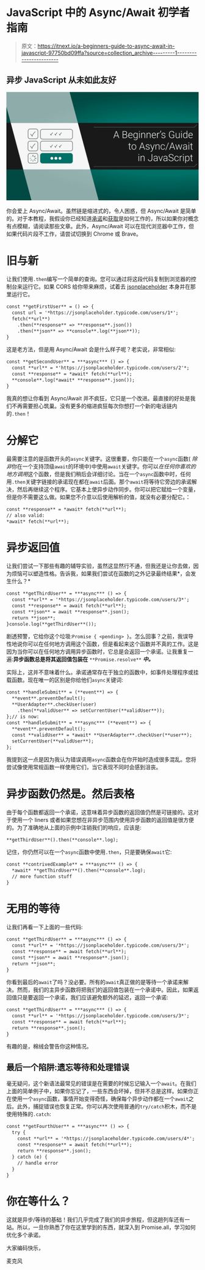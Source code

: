 # JavaScript 中的 Async/Await 初学者指南

> 原文：<https://itnext.io/a-beginners-guide-to-async-await-in-javascript-97750bd09ffa?source=collection_archive---------1----------------------->

## 异步 JavaScript 从未如此友好

![](img/4f4506395f3e2e70e8fb0cb1a447d749.png)

你会爱上 Async/Await。虽然链是缩进式的，令人困惑，但 Async/Await 是简单的。对于本教程，我假设你已经知道[承诺](https://medium.com/@mikecronin92/promises-promises-understanding-the-basics-of-js-promise-objects-dd5c656f2db4)和[获取](/that-data-looks-so-fetching-on-you-understanding-the-js-fetch-api-880eae0c8d25)是如何工作的，所以如果你对概念有点模糊，请阅读那些文章。此外，Async/Await 可以在现代浏览器中工作，但如果代码片段不工作，请尝试切换到 Chrome 或 Brave。

# 旧与新

让我们使用`.then`编写一个简单的查询。您可以通过将这段代码复制到浏览器的控制台来运行它。如果 CORS 给你带来麻烦，试着去 [jsonplaceholder](https://jsonplaceholder.typicode.com) 本身并在那里运行它。

```
const **getFirstUser** = () => {
  const url = '*https://jsonplaceholder.typicode.com/users/1*';
  fetch(**url**)
    .then(**response** => **response**.json())
    .then(**json** => **console**.log(**json**));
}
```

这是老方法，但是用 Async/Await 会是什么样子呢？老实说，非常相似:

```
const **getSecondUser** = ***async*** () => {
  const **url** = *'https://jsonplaceholder.typicode.com/users/2'*;
  const **response** = *await* fetch(**url**);
  **console**.log(*await* **response**.json());
}
```

我真的想让你看到 Async/Await 并不疯狂，它只是一个改进。最直接的好处是我们不再需要担心筑巢。没有更多的缩进疯狂每次你想打一个新的电话链内的`.then`！

# 分解它

最需要注意的是函数开头的`async`关键字。这很重要，你只能在一个`async`函数( *除非*你在一个支持顶级`await`的环境中)中使用`await`关键字。你可以*在任何你喜欢的地方调用*这个函数，但是我们稍后会详细讨论。当在一个`async`函数中时，任何用`.then`关键字链接的承诺现在都在`await`后面。那个`await`将等待它旁边的承诺解决，然后再继续这个程序。它基本上使异步动作同步。你可以把它赋给一个变量，但是你不需要这么做。如果您不介意以后使用解析的值，就没有必要分配它。：

```
const **response** = *await* fetch(**url**);
// also valid: 
*await* fetch(**url**);
```

# 异步返回值

让我们尝试一下那些有趣的辅导实验，虽然这显然行不通，但我还是让你去做，因为烦恼可以塑造性格。告诉我，如果我们尝试在函数的之外记录最终结果*，会发生什么？*

```
const **getThirdUser** = ***async*** () => {
  const **url** = '*https://jsonplaceholder.typicode.com/users/3*';
  const **response** = await fetch(**url**);
  const **json** = await **response**.json();
  return **json**;
}console.log(**getThirdUser**());
```

剧透预警，它给你这个垃圾:`Promise { <pending> }`。怎么回事？之前，我误导性地说你可以在任何地方调用这个函数，但是看起来这个函数并不真的工作。这是因为当你可以在任何地方调用异步函数时，它总是会返回一个承诺。让我重复一遍:**异步函数总是将其返回值包装在** `**Promise.resolve**` ***中。***

实际上，这并不意味着什么。承诺通常存在于独立的函数中，如事件处理程序或挂载函数。现在唯一的区别是你给他们`async`关键词:

```
const **handleSubmit** = (**event**) => {
  **event**.preventDefault();
  **UserAdapter**.checkUser(user)
    .then(**validUser** => setCurrentUser(**validUser**));
};// is now:
const **handleSubmit** = ***async*** (**event**) => {
  **event**.preventDefault();
  const **validUser** = *await* **UserAdapter**.checkUser(**user**);
  setCurrentUser(**validUser**);    
};
```

我提到这一点是因为我认为错误调用`async`函数会在你开始时造成很多混乱。您将尝试像使用常规函数一样使用它们，当它表现不同时会感到沮丧。

# 异步函数仍然是。然后表格

由于每个函数都返回一个承诺，这意味着异步函数的返回值仍然是可链接的。这对于使用一个 liners 或者如果您想在非异步范围内使用异步函数的返回值是很方便的。为了准确地从上面的示例中注销我们的响应，应该是:

```
**getThirdUser**().then(**console**.log);
```

记住，你仍然可以在一个`async`函数中使用`.then`，只是要确保`await`它:

```
const **contrivedExample** = ***async*** () => {
  *await* **getThirdUser**().then(**console**.log);
  // more function stuff
}
```

# 无用的等待

让我们再看一下上面的一些代码:

```
const **getThirdUser** = ***async*** () => {
  const **url** = '*https://jsonplaceholder.typicode.com/users/3*';
  const **response** = await fetch(**url**);
  const **json** = await **response**.json();
  return **json**;
}
```

你看到最后的`await`了吗？没必要。所有的`await`真正做的是等待一个承诺来解决。然而，我们的主异步函数将把我们的返回值包装在一个承诺中。因此，如果返回值只是要返回一个承诺，我们应该避免额外的延迟，返回一个承诺:

```
const **getThirdUser** = ***async*** () => {
  const **url** = '*https://jsonplaceholder.typicode.com/users/3*';
  const **response** = await fetch(**url**);
  return **response**.json();
}
```

有趣的是，棉绒会警告你这种情况。

## 最后一个陷阱:遗忘等待和处理错误

毫无疑问，这个新语法最常见的错误是在需要的时候忘记输入一个`await`。在我们上面的简单例子中，如果你忘记了，一些东西会坏掉，但并不总是这样。如果你正在使用一个`async`函数，事情开始变得奇怪，确保每个异步动作都在一个`await`之后。此外，捕捉错误也恢复正常。你可以再次使用普通的`try/catch`积木，而不是使用特殊的`.catch`:

```
const **getFourthUser** = ***async*** () => {
  try {
    const **url** = '*https://jsonplaceholder.typicode.com/users/4*';
    const **response** = await fetch(**url**);
    return **response**.json();
  } catch (e) {
    // handle error
  }
}
```

# 你在等什么？

这就是异步/等待的基础！我们几乎完成了我们的异步旅程，但这趟列车还有一站。所以，一旦你熟悉了你在这里学到的东西，就深入到 Promise.all，学习如何优化多个承诺。

大家编码快乐，

麦克风